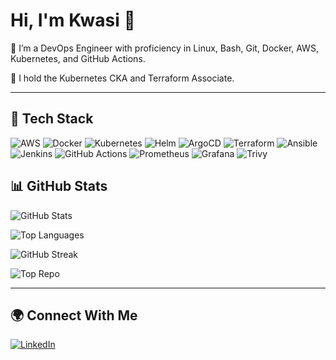 # Hi, I'm Kwasi 👋  

🚀 I’m a DevOps Engineer with proficiency in Linux, Bash, Git, Docker, AWS, Kubernetes, and GitHub Actions.  

📜 I hold the Kubernetes CKA and Terraform Associate.  

---

## 🔧 Tech Stack  

![AWS](https://img.shields.io/badge/AWS-232F3E?style=for-the-badge&logo=amazon-aws&logoColor=white) 
![Docker](https://img.shields.io/badge/Docker-2496ED?style=for-the-badge&logo=docker&logoColor=white) 
![Kubernetes](https://img.shields.io/badge/Kubernetes-326CE5?style=for-the-badge&logo=kubernetes&logoColor=white) 
![Helm](https://img.shields.io/badge/Helm-0F1689?style=for-the-badge&logo=helm&logoColor=white) 
![ArgoCD](https://img.shields.io/badge/ArgoCD-FB542B?style=for-the-badge&logo=argo&logoColor=white) 
![Terraform](https://img.shields.io/badge/Terraform-844FBA?style=for-the-badge&logo=terraform&logoColor=white) 
![Ansible](https://img.shields.io/badge/Ansible-EE0000?style=for-the-badge&logo=ansible&logoColor=white) 
![Jenkins](https://img.shields.io/badge/Jenkins-D24939?style=for-the-badge&logo=jenkins&logoColor=white) 
![GitHub Actions](https://img.shields.io/badge/GitHub_Actions-2088FF?style=for-the-badge&logo=github-actions&logoColor=white) 
![Prometheus](https://img.shields.io/badge/Prometheus-E6522C?style=for-the-badge&logo=prometheus&logoColor=white) 
![Grafana](https://img.shields.io/badge/Grafana-F46800?style=for-the-badge&logo=grafana&logoColor=white) 
![Trivy](https://img.shields.io/badge/Trivy-1904DA?style=for-the-badge&logo=aqua&logoColor=white)


## 📊 GitHub Stats  

![GitHub Stats](https://github-readme-stats.vercel.app/api?username=boateng0303&show_icons=true&theme=default&hide_border=false)  

![Top Languages](https://github-readme-stats.vercel.app/api/top-langs/?username=boateng0303&layout=compact&theme=default&hide_border=false)  

![GitHub Streak](https://streak-stats.demolab.com?user=boateng0303&theme=default&hide_border=false)   

![Top Repo](https://github-readme-stats.vercel.app/api/pin/?username=boateng0303&repo=boateng0303/Bank-app-devsecops&theme=default&hide_border=false)  

---

## 🌍 Connect With Me  
[![LinkedIn](https://img.shields.io/badge/LinkedIn-Connect-blue?style=for-the-badge&logo=linkedin)](https://linkedin.com/in/kwasiboateng0303)  
 
